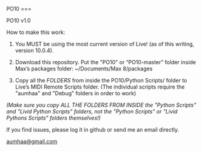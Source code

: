 PO10 ===

PO10 v1.0

How to make this work:

1) You MUST be using the most current version of Live! (as of this writing, version 10.0.4).

2) Download this repository.  Put the "PO10" or “PO10-master” folder
inside Max’s packages folder:  ~/Documents/Max 8/packages

3) Copy all the *FOLDERS* from inside the PO10/Python Scripts/ folder to Live’s MIDI Remote Scripts folder.
(The individual scripts require the "aumhaa" and "Debug" folders in order to work)

*(Make sure you copy ALL THE FOLDERS FROM INSIDE the "Python Scripts" and "Livid Python Scripts" folders, not the "Python Scripts" or "Livid Pythons Scripts" folders themselves!)*

If you find issues, please log it in github or send me an email directly.

aumhaa@gmail.com
